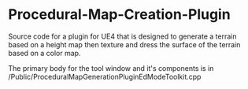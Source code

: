 # Procedural-Map-Creation-Plugin
Source code for a plugin for UE4 that is designed to generate a terrain based on a height map then texture and dress the surface of the terrain based on a color map.

The primary body for the tool window and it's components is in /Public/ProceduralMapGenerationPluginEdModeToolkit.cpp
